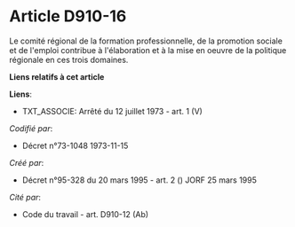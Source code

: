# Article D910-16

Le comité régional de la formation professionnelle, de la promotion sociale et de l'emploi contribue à l'élaboration et à la
mise en oeuvre de la politique régionale en ces trois domaines.

**Liens relatifs à cet article**

**Liens**:

  - TXT_ASSOCIE: Arrêté du 12 juillet 1973 - art. 1 (V)

_Codifié par_:

  - Décret n°73-1048 1973-11-15

_Créé par_:

  - Décret n°95-328 du 20 mars 1995 - art. 2 () JORF 25 mars 1995

_Cité par_:

  - Code du travail - art. D910-12 (Ab)
